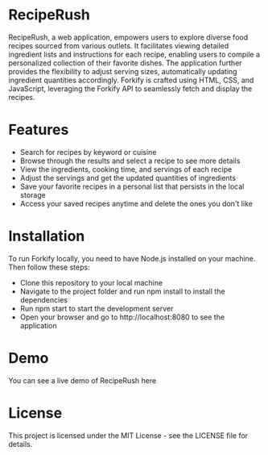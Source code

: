 # RecipeRush 
RecipeRush, a web application, empowers users to explore diverse food recipes sourced from various outlets. It facilitates viewing detailed ingredient lists and instructions for each recipe, enabling users to compile a personalized collection of their favorite dishes. The application further provides the flexibility to adjust serving sizes, automatically updating ingredient quantities accordingly. Forkify is crafted using HTML, CSS, and JavaScript, leveraging the Forkify API to seamlessly fetch and display the recipes.

# Features
* Search for recipes by keyword or cuisine
* Browse through the results and select a recipe to see more details
* View the ingredients, cooking time, and servings of each recipe
* Adjust the servings and get the updated quantities of ingredients
* Save your favorite recipes in a personal list that persists in the local storage
* Access your saved recipes anytime and delete the ones you don't like

# Installation
To run Forkify locally, you need to have Node.js installed on your machine. Then follow these steps:

* Clone this repository to your local machine
* Navigate to the project folder and run npm install to install the dependencies
* Run npm start to start the development server
* Open your browser and go to http://localhost:8080 to see the application

  
# Demo

You can see a live demo of RecipeRush here 

# License
This project is licensed under the MIT License - see the LICENSE file for details.
